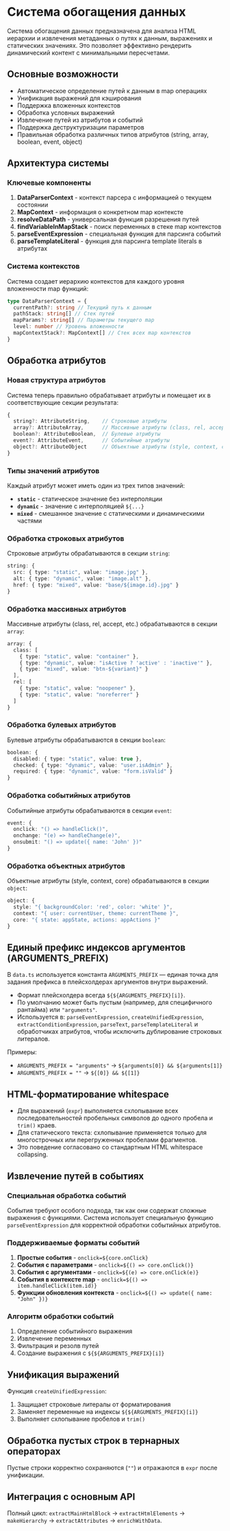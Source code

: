 # Система обогащения данных

Система обогащения данных предназначена для анализа HTML иерархии и извлечения метаданных о путях к данным, выражениях и статических значениях. Это позволяет эффективно рендерить динамический контент с минимальными пересчетами.

## Основные возможности

- Автоматическое определение путей к данным в map операциях
- Унификация выражений для кэширования
- Поддержка вложенных контекстов
- Обработка условных выражений
- Извлечение путей из атрибутов и событий
- Поддержка деструктуризации параметров
- Правильная обработка различных типов атрибутов (string, array, boolean, event, object)

## Архитектура системы

### Ключевые компоненты

1. **DataParserContext** - контекст парсера с информацией о текущем состоянии
2. **MapContext** - информация о конкретном map контексте
3. **resolveDataPath** - универсальная функция разрешения путей
4. **findVariableInMapStack** - поиск переменных в стеке map контекстов
5. **parseEventExpression** - специальная функция для парсинга событий
6. **parseTemplateLiteral** - функция для парсинга template literals в атрибутах

### Система контекстов

Система создает иерархию контекстов для каждого уровня вложенности map функций:

```typescript
type DataParserContext = {
  currentPath?: string // Текущий путь к данным
  pathStack: string[] // Стек путей
  mapParams?: string[] // Параметры текущего map
  level: number // Уровень вложенности
  mapContextStack?: MapContext[] // Стек всех map контекстов
}
```

## Обработка атрибутов

### Новая структура атрибутов

Система теперь правильно обрабатывает атрибуты и помещает их в соответствующие секции результата:

```typescript
{
  string?: AttributeString,    // Строковые атрибуты
  array?: AttributeArray,      // Массивные атрибуты (class, rel, accept, etc.)
  boolean?: AttributeBoolean,  // Булевые атрибуты
  event?: AttributeEvent,      // Событийные атрибуты
  object?: AttributeObject     // Объектные атрибуты (style, context, core)
}
```

### Типы значений атрибутов

Каждый атрибут может иметь один из трех типов значений:

- **`static`** - статическое значение без интерполяции
- **`dynamic`** - значение с интерполяцией `${...}`
- **`mixed`** - смешанное значение с статическими и динамическими частями

### Обработка строковых атрибутов

Строковые атрибуты обрабатываются в секции `string`:

```typescript
string: {
  src: { type: "static", value: "image.jpg" },
  alt: { type: "dynamic", value: "image.alt" },
  href: { type: "mixed", value: "base/${image.id}.jpg" }
}
```

### Обработка массивных атрибутов

Массивные атрибуты (class, rel, accept, etc.) обрабатываются в секции `array`:

```typescript
array: {
  class: [
    { type: "static", value: "container" },
    { type: "dynamic", value: "isActive ? 'active' : 'inactive'" },
    { type: "mixed", value: "btn-${variant}" }
  ],
  rel: [
    { type: "static", value: "noopener" },
    { type: "static", value: "noreferrer" }
  ]
}
```

### Обработка булевых атрибутов

Булевые атрибуты обрабатываются в секции `boolean`:

```typescript
boolean: {
  disabled: { type: "static", value: true },
  checked: { type: "dynamic", value: "user.isAdmin" },
  required: { type: "dynamic", value: "form.isValid" }
}
```

### Обработка событийных атрибутов

Событийные атрибуты обрабатываются в секции `event`:

```typescript
event: {
  onclick: "() => handleClick()",
  onchange: "(e) => handleChange(e)",
  onsubmit: "() => update({ name: 'John' })"
}
```

### Обработка объектных атрибутов

Объектные атрибуты (style, context, core) обрабатываются в секции `object`:

```typescript
object: {
  style: "{ backgroundColor: 'red', color: 'white' }",
  context: "{ user: currentUser, theme: currentTheme }",
  core: "{ state: appState, actions: appActions }"
}
```

## Единый префикс индексов аргументов (ARGUMENTS_PREFIX)

В `data.ts` используется константа `ARGUMENTS_PREFIX` — единая точка для задания префикса в плейсхолдерах аргументов внутри выражений.

- Формат плейсхолдера всегда `${${ARGUMENTS_PREFIX}[i]}`.
- По умолчанию может быть пустым (например, для специфичного рантайма) или `"arguments"`.
- Используется в: `parseEventExpression`, `createUnifiedExpression`, `extractConditionExpression`, `parseText`, `parseTemplateLiteral` и обработчиках атрибутов, чтобы исключить дублирование строковых литералов.

Примеры:

- `ARGUMENTS_PREFIX = "arguments"` → `${arguments[0]} && ${arguments[1]}`
- `ARGUMENTS_PREFIX = ""` → `${[0]} && ${[1]}`

## HTML-форматирование whitespace

- Для выражений (`expr`) выполняется схлопывание всех последовательностей пробельных символов до одного пробела и `trim()` краев.
- Для статического текста: схлопывание применяется только для многострочных или перегруженных пробелами фрагментов.
- Это поведение согласовано со стандартным HTML whitespace collapsing.

## Извлечение путей в событиях

### Специальная обработка событий

События требуют особого подхода, так как они содержат сложные выражения с функциями. Система использует специальную функцию `parseEventExpression` для корректной обработки событийных атрибутов.

### Поддерживаемые форматы событий

1. **Простые события** - `onclick=${core.onClick}`
2. **События с параметрами** - `onclick=${() => core.onClick()}`
3. **События с аргументами** - `onclick=${(e) => core.onClick(e)}`
4. **События в контексте map** - `onclick=${() => item.handleClick(item.id)}`
5. **Функции обновления контекста** - `onclick=${() => update({ name: "John" })}`

### Алгоритм обработки событий

1. Определение событийного выражения
2. Извлечение переменных
3. Фильтрация и резолв путей
4. Создание выражения c `${${ARGUMENTS_PREFIX}[i]}`

## Унификация выражений

Функция `createUnifiedExpression`:

1. Защищает строковые литералы от форматирования
2. Заменяет переменные на индексы `${${ARGUMENTS_PREFIX}[i]}`
3. Выполняет схлопывание пробелов и `trim()`

## Обработка пустых строк в тернарных операторах

Пустые строки корректно сохраняются (`""`) и отражаются в `expr` после унификации.

## Интеграция с основным API

Полный цикл: `extractMainHtmlBlock` → `extractHtmlElements` → `makeHierarchy` → `extractAttributes` → `enrichWithData`.
